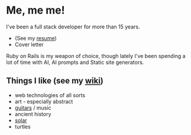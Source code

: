 # Me, me me!

I've been a full stack developer for more than 15 years. 

- (See my [resume](https://www.vudmaska.com/resume.html))
- Cover letter

Ruby on Rails is my weapon of choice, though lately I've been spending a lot of time with AI, AI prompts and Static site generators.

## Things I like (see my [wiki](https://github.com/voodoo/voodoo.github.io/wiki))

- web technologies of all sorts
- art - especially abstract
- [guitars](https://www.vudmaska.com/site-sharktail/) / music
- ancient history
- [solar](https://github.com/voodoo/static-solar-plan/tree/gh-pages)
- turtles
